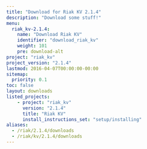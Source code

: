 ```yaml
---
title: "Download for Riak KV 2.1.4"
description: "Download some stuff!"
menu:
  riak_kv-2.1.4:
    name: "Download Riak KV"
    identifier: "download_riak_kv"
    weight: 101
    pre: download-alt
project: "riak_kv"
project_version: "2.1.4"
lastmod: 2016-04-07T00:00:00-00:00
sitemap:
  priority: 0.1
toc: false
layout: downloads
listed_projects:
    - project: "riak_kv"
      version: "2.1.4"
      title: "Riak KV"
      install_instructions_set: "setup/installing"
aliases:
  - /riak/2.1.4/downloads
  - /riak/kv/2.1.4/downloads
---
```

